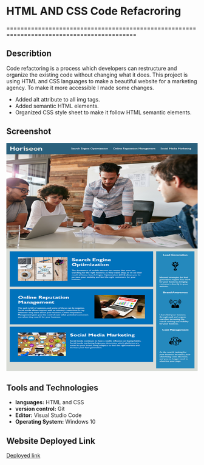 # HTML AND CSS Code Refacroring
===========================================================================================
 
## Describtion

 Code refactoring is a process which developers can restructure and organize the existing code without changing what it does. This project is using HTML and CSS languages to make a beautiful website for a marketing agency. To make it more accessible I made some changes.

 - Added alt attribute to all img tags.
 - Added semantic HTML elements.
 - Organized CSS style sheet to make it follow  HTML semantic elements.

## Screenshot
 <img src="assets\screenshot.png" width="600" height="600">

## Tools and Technologies
 - **languages:** HTML and CSS
 - **version control:** Git
 - **Editor:** Visual Studio Code
 - **Operating System:** Windows 10

## Website Deployed Link
 [Deployed link](https://shakofa.github.io/First-HTML-CSS-Refactoring/)
